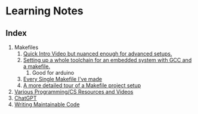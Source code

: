# Learning Notes


## Index
1. Makefiles
   1. [Quick Intro Video but nuanced enough for advanced setups. ](https://www.youtube.com/watch?v=yWLkyN_Satk)
   2. [Setting up a whole toolchain for an embedded system with GCC and a makefile. ](https://www.youtube.com/watch?v=HCfq44NNBaU)
      1. Good for arduino
   3. [Every Single Makefile I've made](/LearningNotes/makefiles)
   4. [A more detailed tour of a Makefile project setup](https://youtu.be/vybdPTfNLo4)
2. [Various Programming/CS Resources and Videos](/LearningNotes/various)
3. [ChatGPT](/LearningNotes/chatgpt)
4. [Writing Maintainable Code](/LearningNotes/maintainablecode)